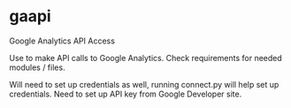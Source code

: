 # gaapi
Google Analytics API Access

Use to make API calls to Google Analytics. Check requirements for needed modules / files.

Will need to set up credentials as well, running connect.py will help set up credentials. 
Need to set up API key from Google Developer site.
